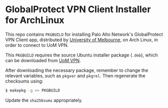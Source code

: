 # GlobalProtect VPN Client Installer for ArchLinux

This repo contains `PKGBUILD` for installing Palo Alto Network's GlobalProtect
VPN Client app, distributed by [University of Melbourne](https://unimelb.edu.au),
on Arch Linux, in order to connect to UoM VPN.

This `PKGBUILD` requires the source Ubuntu installer package (`.deb`), which can 
be downloaded from [UoM VPN](https://vpn.unimelb.edu.au).

After downloading the necessary package, remember to change the relevant 
variables, such as `pkgver` and `pkgrel`. Then regenerate the checksums using:

```bash
$ makepkg -g >> PKGBUILD
```

Update the `sha256sums` appropriately.

